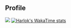 ## Profile

![](https://github-readme-stats.vercel.app/api?username=Grain6888&count_private=true&show_icons=true&theme=dracula)
[![Harlok's WakaTime stats](https://github-readme-stats.vercel.app/api/wakatime?username=Grain6888)](https://github.com/anuraghazra/github-readme-stats)
